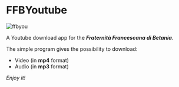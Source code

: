 # FFBYoutube

![ffbyou](https://user-images.githubusercontent.com/65650311/207140218-ebca3e5c-3934-4a4b-a152-51fc2f829ffa.png)


A Youtube download app for the ***Fraternità Francescana di Betania***.

The simple program gives the possibility to download:
- Video (in **mp4** format)
- Audio (in **mp3** format)

*Enjoy it!*
